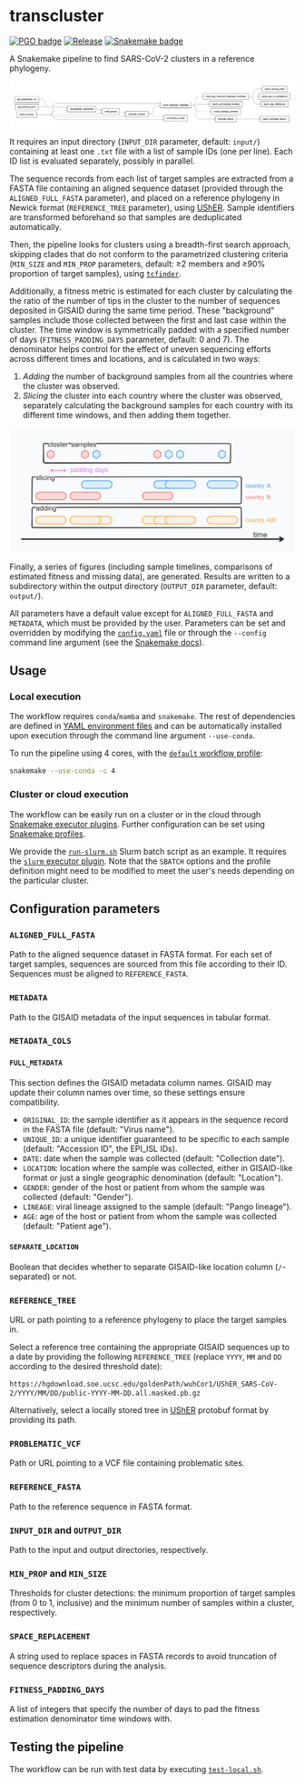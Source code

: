 # transcluster

[![PGO badge](https://img.shields.io/badge/PathoGenOmics-Lab-yellow.svg)](https://pathogenomics.github.io/)
[![Release](https://img.shields.io/github/release/PathoGenOmics-Lab/transcluster.svg)](https://github.com/PathoGenOmics-Lab/transcluster/releases)
[![Snakemake badge](https://img.shields.io/badge/snakemake-≥8.12-brightgreen.svg?style=flat)](https://snakemake.readthedocs.io)

A Snakemake pipeline to find SARS-CoV-2 clusters in a reference phylogeny.

![Simplified workflow rules](/docs/rules-simple.png)

It requires an input directory (`INPUT_DIR` parameter, default: `input/`) containing at least
one `.txt` file with a list of sample IDs (one per line). Each ID list is evaluated
separately, possibly in parallel.

The sequence records from each list of target samples are extracted from a FASTA file
containing an aligned sequence dataset (provided through the `ALIGNED_FULL_FASTA` parameter),
and placed on a reference phylogeny in Newick format (`REFERENCE_TREE` parameter), using [UShER](https://usher-wiki.readthedocs.io/en/latest/UShER.html).
Sample identifiers are transformed beforehand so that samples are deduplicated automatically.

Then, the
pipeline looks for clusters using a breadth-first search approach, skipping
clades that do not conform to the parametrized clustering criteria (`MIN_SIZE` and `MIN_PROP`
parameters, default: ≥2 members and ≥90% proportion of target samples),
using [`tcfinder`](https://github.com/PathoGenOmics-Lab/tcfinder).

Additionally,
a fitness metric is estimated for each cluster by calculating the the ratio of the number
of tips in the cluster to the number of sequences deposited in GISAID during the same time period.
These "background" samples include those collected between the first and last case within the
cluster. The time window is symmetrically padded with a specified number of days (`FITNESS_PADDING_DAYS`
parameter, default: 0 and 7). The denominator helps control for the effect of uneven sequencing
efforts across different times and locations, and is calculated in two ways:

1. *Adding* the number of background samples from all the countries where the cluster was observed.
2. *Slicing* the cluster into each country where the cluster was observed, separately calculating the background
   samples for each country with its different time windows, and then adding them together.

![Estimated fitness denominator](/docs/estimated-fitness-denominator.png)

Finally, a series of figures (including sample timelines, comparisons of estimated fitness and missing data),
are generated. Results are written to a subdirectory within the output directory
(`OUTPUT_DIR` parameter, default: `output/`).

All parameters have a default value except for `ALIGNED_FULL_FASTA` and `METADATA`, which must
be provided by the user. Parameters can be set and overridden by modifying the
[`config.yaml`](config/config.yaml) file or through the `--config` command line argument (see
the [Snakemake docs](https://snakemake.readthedocs.io/en/stable/snakefiles/configuration.html#standard-configuration)).

## Usage

### Local execution

The workflow requires `conda`/`mamba` and `snakemake`. The rest of dependencies are
defined in [YAML environment files](workflow/envs) and can be automatically installed
upon execution through the command line argument `--use-conda`.

To run the pipeline using 4 cores, with the [`default` workflow profile](/profiles/default):

```bash
snakemake --use-conda -c 4
```

### Cluster or cloud execution

The workflow can be easily run on a cluster or in the cloud through
[Snakemake executor plugins](https://snakemake.readthedocs.io/en/stable/tutorial/additional_features.html#cluster-or-cloud-execution).
Further configuration can be set using [Snakemake profiles](https://snakemake.readthedocs.io/en/stable/executing/cli.html#profiles).

We provide the [`run-slurm.sh`](/run-slurm.sh) Slurm batch script as an example.
It requires the [`slurm` executor plugin](https://snakemake.github.io/snakemake-plugin-catalog/plugins/executor/slurm.html).
Note that the `SBATCH` options and the profile definition might need to be
modified to meet the user's needs depending on the particular cluster.

## Configuration parameters

### `ALIGNED_FULL_FASTA`

Path to the aligned sequence dataset in FASTA format. For each set of target samples, sequences are sourced
from this file according to their ID. Sequences must be aligned to `REFERENCE_FASTA`.

### `METADATA`

Path to the GISAID metadata of the input sequences in tabular format.

### `METADATA_COLS`

#### `FULL_METADATA`

This section defines the GISAID metadata column names. GISAID may update their column names over time,
so these settings ensure compatibility.

- `ORIGINAL_ID`: the sample identifier as it appears in the sequence record in the FASTA file (default: "Virus name").
- `UNIQUE_ID`: a unique identifier guaranteed to be specific to each sample (default: "Accession ID", the EPI_ISL IDs).
- `DATE`: date when the sample was collected (default: "Collection date").
- `LOCATION`: location where the sample was collected, either in GISAID-like format or just a single geographic denomination (default: "Location").
- `GENDER`: gender of the host or patient from whom the sample was collected (default: "Gender").
- `LINEAGE`: viral lineage assigned to the sample (default: "Pango lineage").
- `AGE`: age of the host or patient from whom the sample was collected (default: "Patient age").

#### `SEPARATE_LOCATION`

Boolean that decides whether to separate GISAID-like location column (`/`-separated) or not.

### `REFERENCE_TREE`

URL or path pointing to a reference phylogeny to place the target samples in.

Select a reference tree containing the appropriate GISAID sequences up to a date
by providing the following `REFERENCE_TREE` (replace `YYYY`, `MM` and `DD`
according to the desired threshold date):

```url
https://hgdownload.soe.ucsc.edu/goldenPath/wuhCor1/UShER_SARS-CoV-2/YYYY/MM/DD/public-YYYY-MM-DD.all.masked.pb.gz
```

Alternatively, select a locally stored tree in
[UShER](https://usher-wiki.readthedocs.io/en/latest/UShER.html) protobuf format by providing its path.

### `PROBLEMATIC_VCF`

Path or URL pointing to a VCF file containing problematic sites.

### `REFERENCE_FASTA`

Path to the reference sequence in FASTA format.

### `INPUT_DIR` and `OUTPUT_DIR`

Path to the input and output directories, respectively.

### `MIN_PROP` and `MIN_SIZE`

Thresholds for cluster detections: the minimum proportion of target samples (from 0 to 1, inclusive)
and the minimum number of samples within a cluster, respectively.

### `SPACE_REPLACEMENT`

A string used to replace spaces in FASTA records to avoid truncation of sequence descriptors during
the analysis.

### `FITNESS_PADDING_DAYS`

A list of integers that specify the number of days to pad the fitness estimation denominator time windows with.

## Testing the pipeline

The workflow can be run with test data by executing [`test-local.sh`](/test-local.sh).
